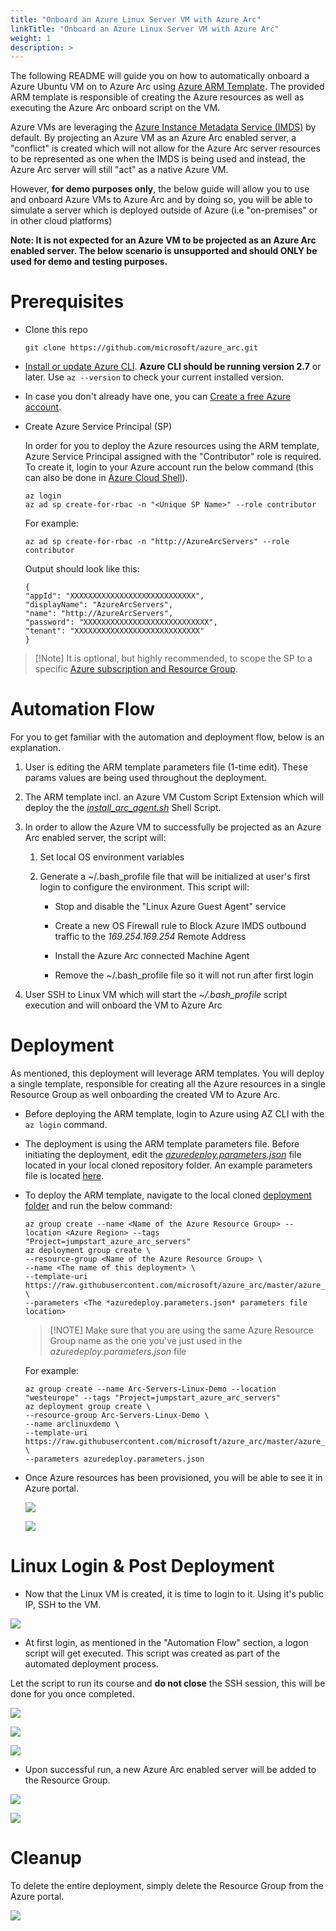 ```yaml
---
title: "Onboard an Azure Linux Server VM with Azure Arc"
linkTitle: "Onboard an Azure Linux Server VM with Azure Arc"
weight: 1
description: >
---
```


The following README will guide you on how to automatically onboard a Azure Ubuntu VM on to Azure Arc using [Azure ARM Template](https://docs.microsoft.com/en-us/azure/azure-resource-manager/templates/overview). The provided ARM template is responsible of creating the Azure resources as well as executing the Azure Arc onboard script on the VM. 

Azure VMs are leveraging the [Azure Instance Metadata Service (IMDS)](https://docs.microsoft.com/en-us/azure/virtual-machines/windows/instance-metadata-service) by default. By projecting an Azure VM as an Azure Arc enabled server, a "conflict" is created which will not allow for the Azure Arc server resources to be represented as one when the IMDS is being used and instead, the Azure Arc server will still "act" as a native Azure VM. 

However, **for demo purposes only**, the below guide will allow you to use and onboard Azure VMs to Azure Arc and by doing so, you will be able to simulate a server which is deployed outside of Azure (i.e "on-premises" or in other cloud platforms)

**Note: It is not expected for an Azure VM to be projected as an Azure Arc enabled server. The below scenario is unsupported and should ONLY be used for demo and testing purposes.**

# Prerequisites

* Clone this repo

    ```terminal
    git clone https://github.com/microsoft/azure_arc.git
    ```

* [Install or update Azure CLI](https://docs.microsoft.com/en-us/cli/azure/install-azure-cli?view=azure-cli-latest). **Azure CLI should be running version 2.7** or later. Use ```az --version``` to check your current installed version.

* In case you don't already have one, you can [Create a free Azure account](https://azure.microsoft.com/en-us/free/).

* Create Azure Service Principal (SP)

    In order for you to deploy the Azure resources using the ARM template, Azure Service Principal assigned with the "Contributor" role is required. To create it, login to your Azure account run the below command (this can also be done in [Azure Cloud Shell](https://shell.azure.com/)). 
    ```console
    az login
    az ad sp create-for-rbac -n "<Unique SP Name>" --role contributor
    ```

    For example:

    ```console
    az ad sp create-for-rbac -n "http://AzureArcServers" --role contributor
    ```

    Output should look like this:

    ```console
    {
    "appId": "XXXXXXXXXXXXXXXXXXXXXXXXXXXX",
    "displayName": "AzureArcServers",
    "name": "http://AzureArcServers",
    "password": "XXXXXXXXXXXXXXXXXXXXXXXXXXXX",
    "tenant": "XXXXXXXXXXXXXXXXXXXXXXXXXXXX"
    }
    ```

> [!Note] It is optional, but highly recommended, to scope the SP to a specific [Azure subscription and Resource Group](https://docs.microsoft.com/en-us/cli/azure/ad/sp?view=azure-cli-latest).

# Automation Flow

For you to get familiar with the automation and deployment flow, below is an explanation.

1. User is editing the ARM template parameters file (1-time edit). These params values are being used throughout the deployment.

2. The ARM template incl. an Azure VM Custom Script Extension which will deploy the the [*install_arc_agent.sh*](./scripts/install_arc_agent.sh) Shell Script.

3. In order to allow the Azure VM to successfully be projected as an Azure Arc enabled server, the script will:

    1. Set local OS environment variables

    2. Generate a ~/.bash_profile file that will be initialized at user's first login to configure the environment. This script will:

        - Stop and disable the "Linux Azure Guest Agent" service

        - Create a new OS Firewall rule to Block Azure IMDS outbound traffic to the *169.254.169.254* Remote Address

        - Install the Azure Arc connected Machine Agent 
        
        - Remove the ~/.bash_profile file so it will not run after first login

4. User SSH to Linux VM which will start the *~/.bash_profile* script execution and will onboard the VM to Azure Arc

# Deployment

As mentioned, this deployment will leverage ARM templates. You will deploy a single template, responsible for creating all the Azure resources in a single Resource Group as well onboarding the created VM to Azure Arc. 

* Before deploying the ARM template, login to Azure using AZ CLI with the ```az login``` command.

* The deployment is using the ARM template parameters file. Before initiating the deployment, edit the [*azuredeploy.parameters.json*](./azuredeploy.parameters.json) file located in your local cloned repository folder. An example parameters file is located [here](./azuredeploy.parameters.example.json).

* To deploy the ARM template, navigate to the local cloned [deployment folder](../azure/linux/arm_template/) and run the below command:

    ```console
    az group create --name <Name of the Azure Resource Group> --location <Azure Region> --tags "Project=jumpstart_azure_arc_servers"
    az deployment group create \
    --resource-group <Name of the Azure Resource Group> \
    --name <The name of this deployment> \
    --template-uri https://raw.githubusercontent.com/microsoft/azure_arc/master/azure_arc_servers_jumpstart/azure/linux/arm_template/azuredeploy.json \
    --parameters <The *azuredeploy.parameters.json* parameters file location>
    ```

    > [!NOTE] Make sure that you are using the same Azure Resource Group name as the one you've just used in the *azuredeploy.parameters.json* file

    For example:

    ```console
    az group create --name Arc-Servers-Linux-Demo --location "westeurope" --tags "Project=jumpstart_azure_arc_servers"
    az deployment group create \
    --resource-group Arc-Servers-Linux-Demo \
    --name arclinuxdemo \
    --template-uri https://raw.githubusercontent.com/microsoft/azure_arc/master/azure_arc_servers_jumpstart/azure/linux/arm_template/azuredeploy.json \
    --parameters azuredeploy.parameters.json
    ```

* Once Azure resources has been provisioned, you will be able to see it in Azure portal.

    ![](./01.png)

    ![](./02.png)


# Linux Login & Post Deployment

* Now that the Linux VM is created, it is time to login to it. Using it's public IP, SSH to the VM.

![](./03.png)

* At first login, as mentioned in the "Automation Flow" section, a logon script will get executed. This script was created as part of the automated deployment process.

Let the script to run its course and **do not close** the SSH session, this will be done for you once completed.

![](./04.png)

![](./05.png)

![](./06.png)

* Upon successful run, a new Azure Arc enabled server will be added to the Resource Group.

![](./07.png)

![](./08.png)

# Cleanup

To delete the entire deployment, simply delete the Resource Group from the Azure portal.

![](./09.png)
